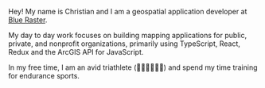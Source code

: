 Hey! My name is Christian and I am a geospatial application developer at [Blue Raster](https://www.blueraster.com/).

My day to day work focuses on building mapping applications for public, private, and nonprofit organizations, primarily using TypeScript, React, Redux and the ArcGIS API for JavaScript.

In my free time, I am an avid triathlete (🏊‍♂️🚴‍♂️🏃‍♂️) and spend my time training for endurance sports.
